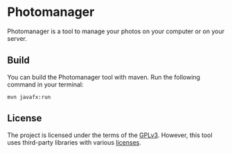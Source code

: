 # Photomanager
Photomanager is a tool to manage your photos
on your computer or on your server.

## Build
You can build the Photomanager tool with maven. Run the
following command in your terminal:

`mvn javafx:run`

## License
The project is licensed under the terms of the [GPLv3](LICENSE.md).
However, this tool uses third-party libraries with various [licenses](Third-Party-LICENSES.md).